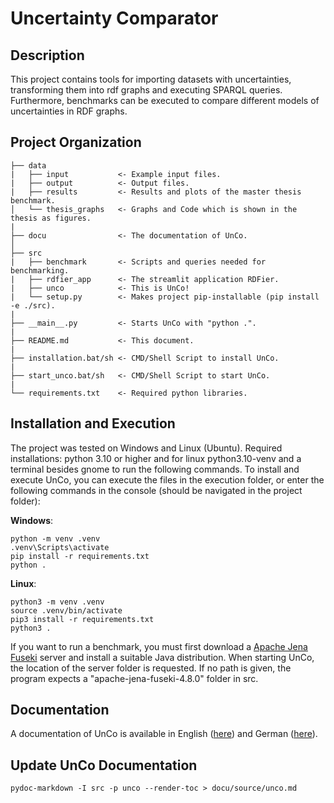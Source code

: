 Uncertainty Comparator
======================

Description
-----------
This project contains tools for importing datasets with uncertainties, transforming them into rdf graphs and executing SPARQL queries.
Furthermore, benchmarks can be executed to compare different models of uncertainties in RDF graphs.

Project Organization
--------------------

    ├── data
    |   ├── input           <- Example input files.
    |   ├── output          <- Output files.
    |   ├── results         <- Results and plots of the master thesis benchmark.
    │   └── thesis_graphs   <- Graphs and Code which is shown in the thesis as figures.
    |
    ├── docu                <- The documentation of UnCo.
    │  
    ├── src
    |   ├── benchmark       <- Scripts and queries needed for benchmarking.
    |   ├── rdfier_app      <- The streamlit application RDFier.
    |   ├── unco            <- This is UnCo!
    |   └── setup.py        <- Makes project pip-installable (pip install -e ./src).
    |
    ├── __main__.py         <- Starts UnCo with "python .".
    |
    ├── README.md           <- This document.
    |
    ├── installation.bat/sh <- CMD/Shell Script to install UnCo.
    |
    ├── start_unco.bat/sh   <- CMD/Shell Script to start UnCo.
    |
    └── requirements.txt    <- Required python libraries.

Installation and Execution
--------------------------
The project was tested on Windows and Linux (Ubuntu). Required installations: python 3.10 or higher and for linux python3.10-venv and a terminal besides gnome to run the following commands.
To install and execute UnCo, you can execute the files in the execution folder, or enter the following commands in the console (should be navigated in the project folder):

**Windows**:
```shell
python -m venv .venv
.venv\Scripts\activate
pip install -r requirements.txt
python .
```

**Linux**:
```shell
python3 -m venv .venv
source .venv/bin/activate
pip3 install -r requirements.txt
python3 .
```

If you want to run a benchmark, you must first download a [Apache Jena Fuseki](https://jena.apache.org/download/index.cgi) server and install a suitable Java distribution.
When starting UnCo, the location of the server folder is requested. If no path is given, the program expects a "apache-jena-fuseki-4.8.0" folder in src.

Documentation
-------------
A documentation of UnCo is available in English ([here](docu/0_en_documentation.md)) and German ([here](docu/0_de_dokumentation.md)).

Update UnCo Documentation
-------------------------
```shell
pydoc-markdown -I src -p unco --render-toc > docu/source/unco.md
```
